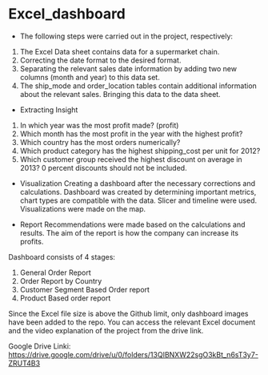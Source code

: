 # Excel_dashboard

- The following steps were carried out in the project, respectively:

1. The Excel Data sheet contains data for a supermarket chain.
2. Correcting the date format to the desired format.
3. Separating the relevant sales date information by adding two new columns (month and year) to this data set.
4. The ship_mode and order_location tables contain additional information about the relevant sales. Bringing this data to the data sheet.

- Extracting Insight
1. In which year was the most profit made? (profit)
2. Which month has the most profit in the year with the highest profit?
3. Which country has the most orders numerically?
4. Which product category has the highest shipping_cost per unit for 2012?
5. Which customer group received the highest discount on average in 2013? 0 percent discounts should not be included.

- Visualization
Creating a dashboard after the necessary corrections and calculations.
Dashboard was created by determining important metrics, chart types are compatible with the data. Slicer and timeline were used. Visualizations were made on the map.

- Report
Recommendations were made based on the calculations and results. The aim of the report is how the company can increase its profits.

Dashboard consists of 4 stages:

1. General Order Report
2. Order Report by Country
3. Customer Segment Based Order report
4. Product Based order report

Since the Excel file size is above the Github limit, only dashboard images have been added to the repo. You can access the relevant Excel document and the video explanation of the project from the drive link.

Google Drive Linki: https://drive.google.com/drive/u/0/folders/13QIBNXW22sgO3kBt_n6sT3y7-ZRUT4B3



